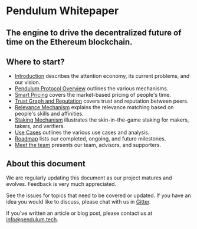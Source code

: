# Pendulum Whitepaper

<h2 class="thin">The engine to drive the decentralized future of time on the Ethereum blockchain.</h2>

## Where to start?

* [Introduction](./introduction) describes the attention economy, its current problems, and our vision.
* [Pendulum Protocol Overview](./protocol) outlines the various mechanisms.
* [Smart Pricing](./pricing) covers the market-based pricing of people's time.
* [Trust Graph and Reputation](./reputation) covers trust and reputation between peers.
* [Relevance Mechanism](./relevance) explains the relevance matching based on people's skills and affinities.
* [Staking Mechanism](./staking) illustrates the skin-in-the-game staking for makers, takers, and verifiers.
* [Use Cases](./use-cases) outlines the various use cases and analysis.
* [Roadmap](./roadmap) lists our completed, ongoing, and future milestones. 
* [Meet the team](./team) presents our team, advisors, and supporters.

## About this document

We are regularly updating this document as our project matures and evolves. Feedback is very much appreciated.

See the issues for topics that need to be covered or updated. If you have an idea you would like to discuss, please chat with us in [Gitter](https://gitter.im/PingAttentionMarket).

If you've written an article or blog post, please contact us at [info@pendulum.tech](mailto:info@pendulum.tech).

<br/>